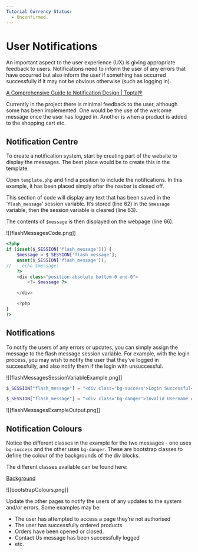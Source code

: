 ```yaml
---
Tutorial Currency Status:
  - Unconfirmed.
---
```


# User Notifications

An important aspect to the user experience (UX) is giving appropriate feedback to users. Notifications need to inform the user of any errors that have occurred but also inform the user if something has occurred successfully if it may not be obvious otherwise (such as logging in).

[A Comprehensive Guide to Notification Design | Toptal®](https://www.toptal.com/designers/ux/notification-design)

Currently in the project there is minimal feedback to the user, although some has been implemented. One would be the use of the welcome message once the user has logged in. Another is when a product is added to the shopping cart etc.

## Notification Centre

To create a notification system, start by creating part of the website to display the messages. The best place would be to create this in the template.

Open `template.php` and find a position to include the notifications. In this example, it has been placed simply after the navbar is closed off.

This section of code will display any text that has been saved in the ‘`flash_message`’ session variable. It’s stored (line 62) in the `$message` variable, then the session variable is cleared (line 63).

The contents of `$message` is then displayed on the webpage (line 66).

![[flashMessagesCode.png]]

```php
<?php
if (isset($_SESSION['flash_message'])) {
	$message = $_SESSION['flash_message'];
	unset($_SESSION['flash_message']);
//    echo $message;
	?>
	<div class="position-absolute bottom-0 end-0">
		<?= $message ?>

	</div>

	<?php
}
?>
```

## Notifications

To notify the users of any errors or updates, you can simply assign the message to the flash message session variable. For example, with the login process, you may wish to notify the user that they’ve logged in successfully, and also notify them if the login with unsuccessful.

![[flashMessagesSessionVariableExample.png]]

```php
$_SESSION["flash_message"] = "<div class='bg-success'>Login Successful</div>";

$_SESSION["flash_message"] = "<div class='bg-danger'>Invalid Username or Password</div>";
```

![[flashMessagesExampleOutput.png]]

## Notification Colours

Notice the different classes in the example for the two messages - one uses `bg-success` and the other uses `bg-danger`. These are bootstrap classes to define the colour of the backgrounds of the div blocks.

The different classes available can be found here:

[Background](https://getbootstrap.com/docs/5.2/utilities/background/)

![[bootstrapColours.png]]

Update the other pages to notify the users of any updates to the system and/or errors. Some examples may be:

- The user has attempted to access a page they’re not authorised
- The user has successfully ordered products
- Orders have been opened or closed.
- Contact Us message has been successfully logged
- etc.